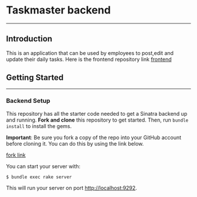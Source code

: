 # Taskmaster backend
---


## Introduction

This is an application that can be used by employees to post,edit and update their daily tasks. Here is the frontend repository link [frontend](https://github.com/Salome254-hub/Taskmaster)


## Getting Started
---
### Backend Setup

This repository has all the starter code needed to get a Sinatra backend up and
running. **Fork and clone** this repository to get started. Then, run
`bundle install` to install the gems.

**Important**: Be sure you fork a copy of the repo into your GitHub account
before cloning it. You can do this by using the link below.

[fork link](https://github.com/Salome254-hub/Taskmaster-backend)



You can start your server with:

```console
$ bundle exec rake server
```

This will run your server on port
[http://localhost:9292](http://localhost:9292).

